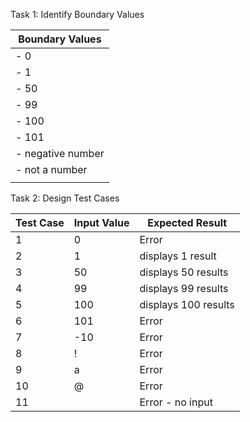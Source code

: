 Task 1: Identify Boundary Values

| Boundary Values                |
|--------------------------------|
| - 0                            |
| - 1                            |
| - 50                           |
| - 99                           |
| - 100                          |
| - 101                          |
| - negative number              |
| - not a number                 |
|                                |


Task 2: Design Test Cases

| Test Case | Input Value  | Expected Result      |
|-----------|--------------|----------------------|
|    1      |    0         | Error                |
|    2      |    1         | displays 1 result    |
|    3      |    50        | displays 50 results  |
|    4      |    99        | displays 99 results  |
|    5      |    100       | displays 100 results |
|    6      |    101       | Error                |
|    7      |    -10       | Error                |
|    8      |    !         | Error                |
|    9      |    a         | Error                |
|    10     |    @         | Error                |
|    11     |              | Error - no input     |